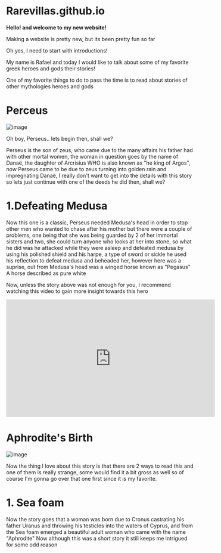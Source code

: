 # Rarevillas.github.io

**Hello! and welcome to my new website!**

Making a website is pretty new, but its been pretty fun so far

Oh yes, I need to start with introductions!

My name is Rafael and today I would like to talk about some of my favorite greek heroes and gods their stories!

One of my favorite things to do to pass the time is to read about stories of other  mythologies heroes and gods


# Perceus

![image](https://user-images.githubusercontent.com/118244182/202872586-647a0f06-4d5f-4e42-b236-ecbcf5b0e7cb.png)

Oh boy, Perseus.. lets begin then, shall we?


Perseus is the son of zeus, who came due to the many affairs his father had with other mortal women, the woman in question goes by the name of Danaë, the daughter of Arcrisius WHO is also known as "he king of Argos", now Perseus came to be due to zeus turning into golden rain and impregnating Danaë, I really don't want to get into the details with this story so lets just continue with one of the deeds he did then, shall we?


# 1.Defeating Medusa

Now this one is a classic, Perseus needed Medusa's head in order to stop other men who wanted to chase after his mother but there were a couple of problems, one being that she was being guarded by 2 of her immortal sisters and two, she could turn anyone who looks at her into stone, so what he did was he attacked while they were asleep and defeated medusa by using his polished shield and his harpe, a type of sword or sickle he used his reflection to defeat medusa and beheaded her, however here was a suprise, out from Medusa's head was a winged horse known as "Pegasus" A horse described as pure white

Now, unless the story above was not enough for you, I recommend watching this video to gain more insight towards this hero

<iframe width="560" height="315" src="https://www.youtube-nocookie.com/embed/Ku6Y84U7O2c?start=96" title="YouTube video player" frameborder="0" allow="accelerometer; autoplay; clipboard-write; encrypted-media; gyroscope; picture-in-picture" allowfullscreen></iframe>


# Aphrodite's Birth

![image](https://user-images.githubusercontent.com/118244182/203224593-25099735-1d37-45ea-af35-f0d3b7dfc2bd.png)


Now the thing I love about this story is that there are 2 ways to read this and one of them is really strange, some would find it a bit gross as well so of course I'm gonna go over that one first since it is my favorite.


# 1. Sea foam

Now the story goes that a woman was born due to Cronus castrating his father Uranus and throwing his testicles into the waters of Cyprus, and from the Sea foam emerged a beautiful adult woman who came with the name "Aphrodite" Now although this was a short story it still keeps me intrigued for some odd reason 
